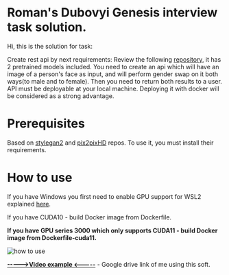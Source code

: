 # Roman's Dubovyi Genesis interview task solution.

Hi, this is the solution for task:

Create rest api by next requirements:
Review the following [repository](https://github.com/EvgenyKashin/stylegan2-distillation), it has 2 pretrained models included.
You need to create an api which will have an image of a person's face as input, and will perform gender swap on it both ways(to male and to female). Then you need to return both results to a user. API must be deployable at your local machine. Deploying it with docker will be considered as a strong advantage.

# Prerequisites
Based on [stylegan2](https://github.com/NVlabs/stylegan2) and [pix2pixHD](https://github.com/NVIDIA/pix2pixHD) repos. To use it, you must install their requirements.

# How to use
If you have Windows you first need to enable GPU support for WSL2 explained [here](https://docs.nvidia.com/cuda/wsl-user-guide/index.html).

If you have CUDA10 - build Docker image from Dockerfile.

**If you have GPU series 3000 which only supports CUDA11 - build Docker image from Dockerfile-cuda11.** 

![how to use](https://i.ibb.co/gVLqFQK/Capture.png)

**[----->Video example <-----](https://drive.google.com/file/d/1r0HHL8LH5BvzXFSaF7DySfSCnN8gKVUr/view?usp=sharing)** - Google drive link of me using this soft.
